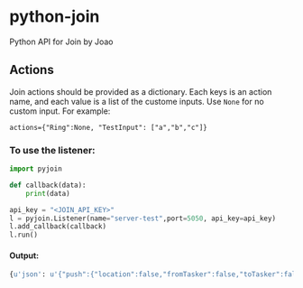 # python-join
Python API for Join by Joao

## Actions
Join actions should be provided as a dictionary. Each keys is an action name, and each value is a list of the custome inputs.  Use `None` for no custom input.  For example:
```
actions={"Ring":None, "TestInput": ["a","b","c"]}
```

### To use the listener:

``` python 
import pyjoin

def callback(data):
    print(data)

api_key = "<JOIN_API_KEY>"
l = pyjoin.Listener(name="server-test",port=5050, api_key=api_key)
l.add_callback(callback)
l.run()

```

#### Output:

``` python
{u'json': u'{"push":{"location":false,"fromTasker":false,"toTasker":false,"find":false,"id":"89a694e8-d71b-440e-ad26-0a7034c4b972","deviceId":"0d2aa1c3c16b4e9e9251c2301f37641c","text":"hello"}}', u'type': u'GCMPush'}
```
